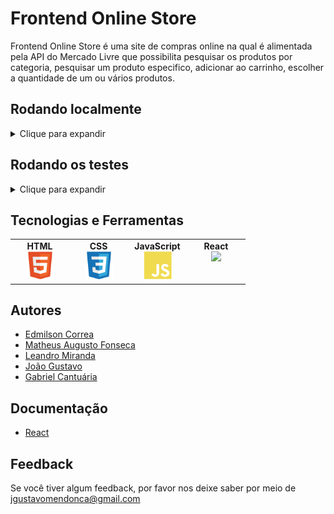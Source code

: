 
# Frontend Online Store

Frontend Online Store é uma site de compras online
na qual é alimentada pela API do Mercado Livre que 
possibilita pesquisar os produtos por categoria, 
pesquisar um produto especifico, adicionar ao carrinho,
escolher a quantidade de um ou vários produtos.
 

<!--
## Demonstração

Insira um gif ou um link de alguma demonstração
-->


## Rodando localmente

<details>
  <summary>Clique para expandir</summary>
<br>
Clone o projeto

```bash
  git clone git@github.com:Joaogustavo789/Frontend-Online-Store.git
```

Entre no diretório do projeto

```bash
  cd Frontend-Online-Store
```

Instale as dependências

```bash
  npm install
```

Inicie a aplicação

```bash
  npm start
```
</details>


## Rodando os testes

<details>
<summary>Clique para expandir</summary>
<br>
Para rodar os testes, rode o seguinte comando

```bash
  npm test
```
</details>

## Tecnologias e Ferramentas

<table width="320px" align="center">
  <tbody>
    <tr valign="top">
      <td width="80px" align="center">
        <span><strong>HTML</strong></span><br>
        <img height="45" src="https://raw.githubusercontent.com/devicons/devicon/master/icons/html5/html5-original.svg">
      </td>
      <td width="80px" align="center">
        <span><strong>CSS</strong></span><br>
        <img height="45" src="https://raw.githubusercontent.com/devicons/devicon/master/icons/css3/css3-original.svg">
      </td>
      <td width="80px" align="center">
        <span><strong>JavaScript</strong></span><br>
        <img height="45" src="https://raw.githubusercontent.com/devicons/devicon/master/icons/javascript/javascript-plain.svg">
      </td>
      <td width="80px" align="center">
        <span><strong>React</strong></span><br>
        <img height="45" src="https://cdn.jsdelivr.net/gh/devicons/devicon/icons/react/react-original.svg">
      </td>
    </tr>
  </tbody>
</table>

<!--
## Funcionalidades

- Temas dark e light
- Preview em tempo real
- Modo tela cheia
- Multiplataforma
-->

<!--
## Aprendizados
-->

## Autores

- [Edmilson Correa](https://github.com/edmcorrea)
- [Matheus Augusto Fonseca](https://github.com/MatheusAugustoFonseca)
- [Leandro Miranda](https://github.com/leandro-miranda)
- [João Gustavo](https://github.com/Joaogustavo789)
- [Gabriel Cantuária](https://github.com/gabriel13n)


## Documentação

- [React](https://pt-br.reactjs.org/)

## Feedback

Se você tiver algum feedback, por favor nos deixe saber por meio de jgustavomendonca@gmail.com

